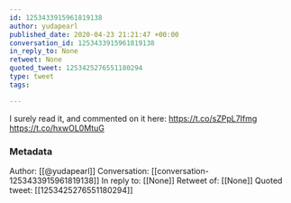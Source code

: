 ```yaml
---
id: 1253433915961819138
author: yudapearl
published_date: 2020-04-23 21:21:47 +00:00
conversation_id: 1253433915961819138
in_reply_to: None
retweet: None
quoted_tweet: 1253425276551180294
type: tweet
tags:

---
```


I surely read it, and commented on it here: https://t.co/sZPpL7Ifmg https://t.co/hxwOL0MtuG

### Metadata

Author: [[@yudapearl]]
Conversation: [[conversation-1253433915961819138]]
In reply to: [[None]]
Retweet of: [[None]]
Quoted tweet: [[1253425276551180294]]
